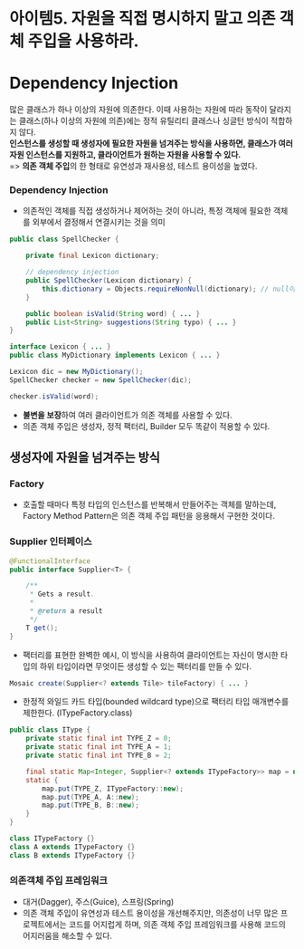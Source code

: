 # 아이템5. 자원을 직접 명시하지 말고 의존 객체 주입을 사용하라.
# Dependency Injection

많은 클래스가 하나 이상의 자원에 의존한다. 이때 사용하는 자원에 따라 동작이 달라지는 클래스(하나 이상의 자원에 의존)에는 정적 유틸리티 클래스나 싱글턴 방식이 적합하지 않다.    
**인스턴스를 생성할 때 생성자에 필요한 자원을 넘겨주는 방식을 사용하면, 클래스가 여러 자원 인스턴스를 지원하고, 클라이언트가 원하는 자원을 사용할 수 있다.**    
=> **의존 객체 주입**의 한 형태로 유연성과 재사용성, 테스트 용이성을 높였다.    

### Dependency Injection
- 의존적인 객체를 직접 생성하거나 제어하는 것이 아니라, 특정 객체에 필요한 객체를 외부에서 결정해서 연결시키는 것을 의미

```java
public class SpellChecker {

    private final Lexicon dictionary;

    // dependency injection
    public SpellChecker(Lexicon dictionary) {
        this.dictionary = Objects.requireNonNull(dictionary); // null이면 NPE 아닌경우 objects 반환
    }

    public boolean isValid(String word) { ... }
    public List<String> suggestions(String typo) { ... }
}

interface Lexicon { ... }
public class MyDictionary implements Lexicon { ... }
```

```java
Lexicon dic = new MyDictionary();
SpellChecker checker = new SpellChecker(dic);

checker.isValid(word);
```

- **불변을 보장**하여 여러 클라이언트가 의존 객체를 사용할 수 있다.
- 의존 객체 주입은 생성자, 정적 팩터리, Builder 모두 똑같이 적용할 수 있다.

## 생성자에 자원을 넘겨주는 방식
### Factory
- 호출할 때마다 특정 타입의 인스턴스를 반복해서 만들어주는 객체를 말하는데, Factory Method Pattern은 의존 객체 주입 패턴을 응용해서 구현한 것이다.

### Supplier<T> 인터페이스
```java
@FunctionalInterface
public interface Supplier<T> {

    /**
     * Gets a result.
     *
     * @return a result
     */
    T get();
}
```
- 팩터리를 표현한 완벽한 예시, 이 방식을 사용하여 클라이언트는 자신이 명시한 타입의 하위 타입이라면 무엇이든 생성할 수 있는 팩터리를 만들 수 있다.
```java
Mosaic create(Supplier<? extends Tile> tileFactory) { ... }
```

- 한정적 와일드 카드 타입(bounded wildcard type)으로 팩터리 타입 매개변수를 제한한다. (ITypeFactory.class)
```java
public class IType {
    private static final int TYPE_Z = 0;
    private static final int TYPE_A = 1;
    private static final int TYPE_B = 2;

    final static Map<Integer, Supplier<? extends ITypeFactory>> map = new HashMap<>();
    static {
	    map.put(TYPE_Z, ITypeFactory::new);
        map.put(TYPE_A, A::new);
        map.put(TYPE_B, B::new);
    }
}

class ITypeFactory {}
class A extends ITypeFactory {}
class B extends ITypeFactory {}
```

### 의존객체 주입 프레임워크
- 대거(Dagger), 주스(Guice), 스프링(Spring)
- 의존 객체 주입이 유연성과 테스트 용이성을 개선해주지만, 의존성이 너무 많은 프로젝트에서는 코드를 어지럽게 하며, 의존 객체 주입 프레임워크를 사용해 코드의 어지러움을 해소할 수 있다.